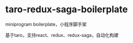 # taro-redux-saga-boilerplate

miniprogram boilerplate，小程序脚手架

基于taro，支持react、redux、redux-saga，自动化构建
